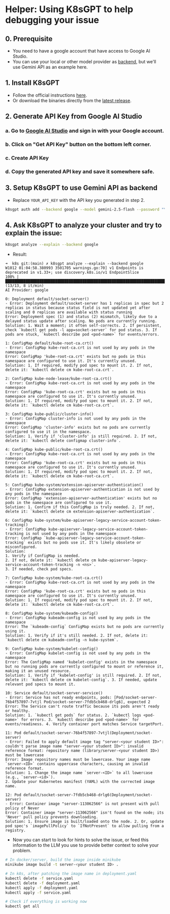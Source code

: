 # Helper: Using K8sGPT to help debugging your issue

## 0. Prerequisite
- You need to have a google account that have access to Google AI Studio.
- You can use your local or other model provider as [backend](https://docs.k8sgpt.ai/reference/providers/backend/), but we'll use Gemini API as an example here.


## 1. Install K8sGPT
- Follow the official instructions [here](https://docs.k8sgpt.ai/getting-started/installation/).
- Or download the binaries directly from the [latest release](https://github.com/k8sgpt-ai/k8sgpt/releases/tag/latest).


## 2. Generate API Key from Google AI Studio
### a. Go to [Google AI Studio](https://studio.google.com/) and sign in with your Google account.

### b. Click on "Get API Key" button on the bottom left corner.

### c. Create API Key

### d. Copy the generated API key and save it somewhere safe.


## 3. Setup K8sGPT to use Gemini API as backend
- Replace `YOUR_API_KEY` with the API key you generated in step 2.
```bash
k8sgpt auth add --backend google --model gemini-2.5-flash --password "YOUR_API_KEY"
```

## 4. Ask K8sGPT to analyze your cluster and try to explain the issue:
```bash
k8sgpt analyze --explain --backend google
```
- Result:
```
➜  k8s git:(main) ✗ k8sgpt analyze --explain --backend google                                                             
W1012 01:04:58.380993 3501705 warnings.go:70] v1 Endpoints is deprecated in v1.33+; use discovery.k8s.io/v1 EndpointSlice
100% |████████████████████████████████████████████████████████████████████████████████████| (13/13, 8 it/min)
AI Provider: google

0: Deployment default/socket-server()
- Error: Deployment default/socket-server has 1 replicas in spec but 2 replicas in status because status field is not updated yet after scaling and 0 replicas are available with status running
Error: Deployment spec (1) and status (2) mismatch, likely due to a delayed status update after scaling. No pods are currently running.
Solution: 1. Wait a moment; it often self-corrects. 2. If persistent, check `kubectl get pods -l app=socket-server` for pod status. 3. If pods are stuck, `kubectl describe pod <pod-name>` for events/errors.

1: ConfigMap default/kube-root-ca.crt()
- Error: ConfigMap kube-root-ca.crt is not used by any pods in the namespace
Error: ConfigMap 'kube-root-ca.crt' exists but no pods in this namespace are configured to use it. It's currently unused.
Solution: 1. If required, modify pod spec to mount it. 2. If not, delete it: `kubectl delete cm kube-root-ca.crt`.

2: ConfigMap kube-node-lease/kube-root-ca.crt()
- Error: ConfigMap kube-root-ca.crt is not used by any pods in the namespace
Error: ConfigMap 'kube-root-ca.crt' exists but no pods in this namespace are configured to use it. It's currently unused.
Solution: 1. If required, modify pod spec to mount it. 2. If not, delete it: `kubectl delete cm kube-root-ca.crt`.

3: ConfigMap kube-public/cluster-info()
- Error: ConfigMap cluster-info is not used by any pods in the namespace
Error: ConfigMap 'cluster-info' exists but no pods are currently configured to use it in the namespace.
Solution: 1. Verify if 'cluster-info' is still required. 2. If not, delete it: `kubectl delete configmap cluster-info`.

4: ConfigMap kube-public/kube-root-ca.crt()
- Error: ConfigMap kube-root-ca.crt is not used by any pods in the namespace
Error: ConfigMap 'kube-root-ca.crt' exists but no pods in this namespace are configured to use it. It's currently unused.
Solution: 1. If required, modify pod spec to mount it. 2. If not, delete it: `kubectl delete cm kube-root-ca.crt`.

5: ConfigMap kube-system/extension-apiserver-authentication()
- Error: ConfigMap extension-apiserver-authentication is not used by any pods in the namespace
Error: ConfigMap 'extension-apiserver-authentication' exists but no pods in the namespace are configured to use it.
Solution: 1. Confirm if this ConfigMap is truly needed. 2. If not, delete it: `kubectl delete cm extension-apiserver-authentication`.

6: ConfigMap kube-system/kube-apiserver-legacy-service-account-token-tracking()
- Error: ConfigMap kube-apiserver-legacy-service-account-token-tracking is not used by any pods in the namespace
Error: ConfigMap `kube-apiserver-legacy-service-account-token-tracking` exists but no pods use it. It's likely obsolete or misconfigured.
Solution:
1. Verify if ConfigMap is needed.
2. If not, delete it: `kubectl delete cm kube-apiserver-legacy-service-account-token-tracking -n <ns>`.
3. If needed, check pod specs.

7: ConfigMap kube-system/kube-root-ca.crt()
- Error: ConfigMap kube-root-ca.crt is not used by any pods in the namespace
Error: ConfigMap 'kube-root-ca.crt' exists but no pods in this namespace are configured to use it. It's currently unused.
Solution: 1. If required, modify pod spec to mount it. 2. If not, delete it: `kubectl delete cm kube-root-ca.crt`.

8: ConfigMap kube-system/kubeadm-config()
- Error: ConfigMap kubeadm-config is not used by any pods in the namespace
Error: The `kubeadm-config` ConfigMap exists but no pods are currently using it.
Solution: 1. Verify if it's still needed. 2. If not, delete it: `kubectl delete cm kubeadm-config -n kube-system`.

9: ConfigMap kube-system/kubelet-config()
- Error: ConfigMap kubelet-config is not used by any pods in the namespace
Error: The ConfigMap named 'kubelet-config' exists in the namespace but no running pods are currently configured to mount or reference it, making it an unused resource.
Solution: 1. Verify if 'kubelet-config' is still required. 2. If not, delete it: `kubectl delete cm kubelet-config`. 3. If needed, update relevant pod specs to mount it.

10: Service default/socket-server-service()
- Error: Service has not ready endpoints, pods: [Pod/socket-server-76b4f57897-7vtjl Pod/socket-server-7fdb5cb468-drlg6], expected 2
Error: The Service can't route traffic because its pods aren't ready or healthy.
Solution: 1. `kubectl get pods` for status. 2. `kubectl logs <pod-name>` for errors. 3. `kubectl describe pod <pod-name>` for events/readiness. 4. Verify container port matches Service targetPort.

11: Pod default/socket-server-76b4f57897-7vtjl(Deployment/socket-server)
- Error: Failed to apply default image tag "server-<your student ID>": couldn't parse image name "server-<your student ID>": invalid reference format: repository name (library/server-<your student ID>) must be lowercase
Error: Image repository names must be lowercase. Your image name `server-<ID>` contains uppercase characters, causing an invalid reference format.
Solution: 1. Change the image name `server-<ID>` to all lowercase (e.g., `server-<id>`).
2. Update your Kubernetes manifest (YAML) with the corrected image name.

12: Pod default/socket-server-7fdb5cb468-drlg6(Deployment/socket-server)
- Error: Container image "server-113062566" is not present with pull policy of Never
Error: Container image "server-113062566" isn't found on the node; its 'Never' pull policy prevents downloading.
Solution: 1. Ensure image is built/loaded onto the node. 2. Or, update pod spec's `imagePullPolicy` to `IfNotPresent` to allow pulling from a registry.
```

- Now you can start to look for hints to solve the issue, or feed this information to the LLM you use to provide better context to solve your problem.
```bash
# In docker/server, build the image inside minikube
minikube image build -t server-<your student ID> .

# In k8s, after patching the image name in deployment.yaml
kubectl delete -f service.yaml
kubectl delete -f deployment.yaml
kubectl apply -f deployment.yaml
kubectl apply -f service.yaml

# Check if everything is working now
kubectl get all
```
